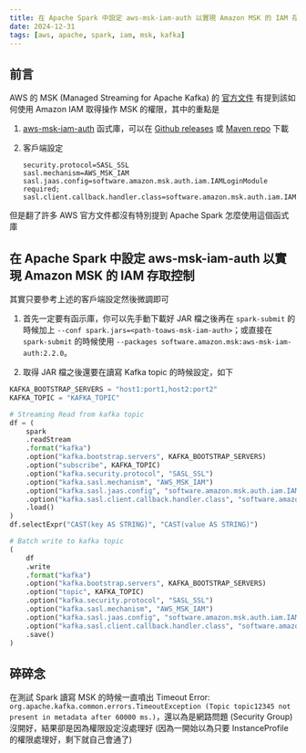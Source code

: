 ```yaml
---
title: 在 Apache Spark 中設定 aws-msk-iam-auth 以實現 Amazon MSK 的 IAM 存取控制
date: 2024-12-31
tags: [aws, apache, spark, iam, msk, kafka]
---
```


## 前言

AWS 的 MSK (Managed Streaming for Apache Kafka) 的 [官方文件](https://docs.aws.amazon.com/msk/latest/developerguide/create-topic.html) 有提到該如何使用 Amazon IAM 取得操作 MSK 的權限，其中的重點是

1. [aws-msk-iam-auth](https://github.com/aws/aws-msk-iam-auth) 函式庫，可以在 [Github releases](https://github.com/aws/aws-msk-iam-auth/releases) 或 [Maven repo](https://mvnrepository.com/artifact/software.amazon.msk/aws-msk-iam-auth) 下載
2. 客戶端設定

    ```properties
    security.protocol=SASL_SSL
    sasl.mechanism=AWS_MSK_IAM
    sasl.jaas.config=software.amazon.msk.auth.iam.IAMLoginModule required;
    sasl.client.callback.handler.class=software.amazon.msk.auth.iam.IAMClientCallbackHandler
    ```

但是翻了許多 AWS 官方文件都沒有特別提到 Apache Spark 怎麼使用這個函式庫

## 在 Apache Spark 中設定 aws-msk-iam-auth 以實現 Amazon MSK 的 IAM 存取控制

其實只要參考上述的客戶端設定然後微調即可

1. 首先一定要有函示庫，你可以先手動下載好 JAR 檔之後再在 `spark-submit` 的時候加上 `--conf spark.jars=<path-toaws-msk-iam-auth>`；或直接在 `spark-submit` 的時候使用 `--packages software.amazon.msk:aws-msk-iam-auth:2.2.0`。

2. 取得 JAR 檔之後還要在讀寫 Kafka topic 的時候設定，如下

```python
KAFKA_BOOTSTRAP_SERVERS = "host1:port1,host2:port2"
KAFKA_TOPIC = "KAFKA_TOPIC"

# Streaming Read from kafka topic
df = (
    spark
    .readStream
    .format("kafka")
    .option("kafka.bootstrap.servers", KAFKA_BOOTSTRAP_SERVERS)
    .option("subscribe", KAFKA_TOPIC)
    .option("kafka.security.protocol", "SASL_SSL")
    .option("kafka.sasl.mechanism", "AWS_MSK_IAM")
    .option("kafka.sasl.jaas.config", "software.amazon.msk.auth.iam.IAMLoginModule required;")
    .option("kafka.sasl.client.callback.handler.class", "software.amazon.msk.auth.iam.IAMClientCallbackHandler")
    .load()
)
df.selectExpr("CAST(key AS STRING)", "CAST(value AS STRING)")

# Batch write to kafka topic
(
    df
    .write
    .format("kafka")
    .option("kafka.bootstrap.servers", KAFKA_BOOTSTRAP_SERVERS)
    .option("topic", KAFKA_TOPIC)
    .option("kafka.security.protocol", "SASL_SSL")
    .option("kafka.sasl.mechanism", "AWS_MSK_IAM")
    .option("kafka.sasl.jaas.config", "software.amazon.msk.auth.iam.IAMLoginModule required;")
    .option("kafka.sasl.client.callback.handler.class", "software.amazon.msk.auth.iam.IAMClientCallbackHandler")
    .save()
)
```

## 碎碎念

在測試 Spark 讀寫 MSK 的時候一直噴出 Timeout Error: `org.apache.kafka.common.errors.TimeoutException (Topic topic12345 not present in metadata after 60000 ms.)`，還以為是網路問題 (Security Group) 沒開好，結果卻是因為權限設定沒處理好 (因為一開始以為只要 InstanceProfile 的權限處理好，剩下就自己會通了)
